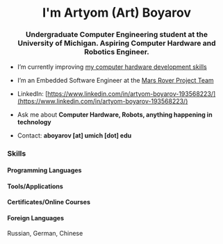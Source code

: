 <h1 align="center">I'm Artyom (Art) Boyarov</h1>
<h3 align="center">Undergraduate Computer Engineering student at the University of Michigan. Aspiring Computer Hardware and Robotics Engineer.</h3>

- I’m currently improving [my computer hardware development skills](https://github.com/artyboyarov/FPGA-modules)

- I’m an Embedded Software Engineer at the [Mars Rover Project Team](https://github.com/umrover/mrover-ros)

- LinkedIn: [https://www.linkedin.com/in/artyom-boyarov-193568223/](https://www.linkedin.com/in/artyom-boyarov-193568223/)

- Ask me about **Computer Hardware, Robots, anything happening in technology**

- Contact: **aboyarov [at] umich [dot] edu**

<p align="left">
</p>

<h3 align="left">Skills</h3>
<h4>Programming Languages</h4>

<h4>Tools/Applications</h4>

<h4>Certificates/Online Courses</h4>

<h4>Foreign Languages</h4>
Russian, German, Chinese

